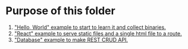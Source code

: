 # Purpose of this folder

1. ["Hello, World" example to start to learn it and collect binaries.](https://github.com/steadylearner/Rust-Full-Stack/tree/master/warp/hello_world)
2. ["React" example to serve static files and a single html file to a route.](https://github.com/steadylearner/Rust-Full-Stack/tree/master/React_Rust/server/warp)
3. ["Database" example to make REST CRUD API.](https://github.com/steadylearner/Rust-Full-Stack/tree/master/warp/database)

